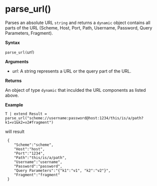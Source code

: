 # parse_url()

Parses an absolute URL `string` and returns a `dynamic` object contains all parts of the URL (Scheme, Host, Port, Path, Username, Password, Query Parameters, Fragment).

**Syntax**

`parse_url(`*url*`)`

**Arguments**

* *url*: A string represents a URL or the query part of the URL.

**Returns**

An object of type `dynamic` that inculded the URL components as listed above.

**Example**

<!-- csl -->
```
T | extend Result = parse_url("scheme://username:password@host:1234/this/is/a/path?k1=v1&k2=v2#fragment")
```

will result

```
 {
 	"Scheme":"scheme",
 	"Host":"host",
 	"Port":"1234",
 	"Path":"this/is/a/path",
 	"Username":"username",
 	"Password":"password",
 	"Query Parameters":"{"k1":"v1", "k2":"v2"}",
 	"Fragment":"fragment"
 }
```